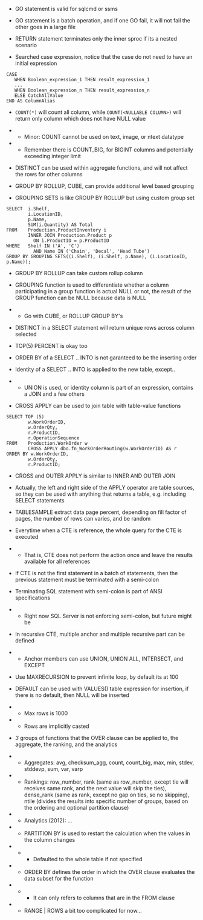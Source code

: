 - GO statement is valid for sqlcmd or ssms

- GO statement is a batch operation, and if one GO fail, it will not fail the other goes in a large file

- RETURN statement terminates only the inner sproc if its a nested scenario

- Searched case expression, notice that the case do not need to have an initial expression

```
CASE
   WHEN Boolean_expression_1 THEN result_expression_1
   ...
   WHEN Boolean_expression_n THEN result_expression_n
   ELSE CatchAllValue
END AS ColumnAlias
```

- `COUNT(*)` will count all column, while `COUNT(<NULLABLE COLUMN>)` will return only column which does not have NULL value
- - Minor: COUNT cannot be used on text, image, or ntext datatype
- - Remember there is COUNT_BIG, for BIGINT columns and potentially exceeding integer limit

- DISTINCT can be used within aggregate functions, and will not affect the rows for other columns

- GROUP BY ROLLUP, CUBE, can provide additional level based grouping

- GROUPING SETS is like GROUP BY ROLLUP but using custom group set

```
SELECT  i.Shelf,
        i.LocationID,
        p.Name,
        SUM(i.Quantity) AS Total
FROM    Production.ProductInventory i
        INNER JOIN Production.Product p
          ON i.ProductID = p.ProductID
WHERE   Shelf IN ('A', 'C')
          AND Name IN ('Chain', 'Decal', 'Head Tube')
GROUP BY GROUPING SETS((i.Shelf), (i.Shelf, p.Name), (i.LocationID, p.Name));
```

- GROUP BY ROLLUP can take custom rollup column

- GROUPING function is used to differentiate whether a column participating in a group function is actual NULL or not, the result of the GROUP function can be NULL because data is NULL
- - Go with CUBE, or ROLLUP GROUP BY's

- DISTINCT in a SELECT statement will return unique rows across column selected

- TOP(5) PERCENT is okay too

- ORDER BY of a SELECT .. INTO is not garanteed to be the inserting order

- Identity of a SELECT .. INTO is applied to the new table, except..
- - UNION is used, or identity column is part of an expression, contains a JOIN and a few others

- CROSS APPLY can be used to join table with table-value functions

```
SELECT TOP (5)
        w.WorkOrderID,
        w.OrderQty,
        r.ProductID,
        r.OperationSequence
FROM    Production.WorkOrder w
        CROSS APPLY dbo.fn_WorkOrderRouting(w.WorkOrderID) AS r
ORDER BY w.WorkOrderID,
        w.OrderQty,
        r.ProductID;
```
- CROSS and OUTER APPLY is similar to INNER AND OUTER JOIN

- Actually, the left and right side of the APPLY operator are table sources, so they can be used with anything that returns a table, e.g. including SELECT statements

- TABLESAMPLE extract data page percent, depending on fill factor of pages, the number of rows can varies, and be random

- Everytime when a CTE is reference, the whole query for the CTE is executed
- - That is, CTE does not perform the action once and leave the results available for all references

- If CTE is not the first statement in a batch of statements, then the previous statement must be terminated with a semi-colon

- Terminating SQL statement with semi-colon is part of ANSI specifications
- - Right now SQL Server is not enforcing semi-colon, but future might be

- In recursive CTE, multiple anchor and multiple recursive part can be defined
- - Anchor members can use UNION, UNION ALL, INTERSECT, and EXCEPT

- Use MAXRECURSION to prevent infinite loop, by default its at 100

- DEFAULT can be used with VALUES() table expression for insertion, if there is no default, then NULL will be inserted
- - Max rows is 1000
- - Rows are implicitly casted

- _3_ groups of functions that the OVER clause can be applied to, the aggregate, the ranking, and the analytics
- - Aggregates: avg, checksum_agg, count, count_big, max, min, stdev, stddevp, sum, var, varp
- - Rankings: row_number, rank (same as row_number, except tie will receives same rank, and the next value will skip the ties), dense_rank (same as rank, except no gap on ties, so no skipping), ntile (divides the results into specific number of groups, based on the ordering and optional partition clause)
- - Analytics (2012): ...

- - PARTITION BY is used to restart the calculation when the values in the column changes
- - - Defaulted to the whole table if not specified
- - ORDER BY defines the order in which the OVER clause evaluates the data subset for the function
- - - It can only refers to columns that are in the FROM clause
- - RANGE | ROWS a bit too complicated for now...
